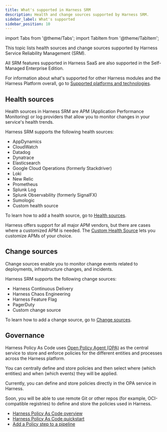 ```yaml
---
title: What's supported in Harness SRM
description: Health and change sources supported by Harness SRM.
sidebar_label: What's supported
sidebar_position: 10
---
```


import Tabs from '@theme/Tabs';
import TabItem from '@theme/TabItem';

This topic lists health sources and change sources supported by Harness Service Reliability Management (SRM).

All SRM features supported in Harness SaaS are also supported in the Self-Managed Enterprise Edition.

For information about what's supported for other Harness modules and the Harness Platform overall, go to [Supported platforms and technologies](/docs/platform/platform-whats-supported).

## Health sources

Health sources in Harness SRM are APM (Application Performance Monitoring) or log providers that allow you to monitor changes in your service's health trends.

Harness SRM supports the following health sources:

- AppDynamics
- CloudWatch
- Datadog
- Dynatrace
- Elasticsearch
- Google Cloud Operations (formerly Stackdriver)
- Loki
- New Relic
- Prometheus
- Splunk Log
- Splunk Observability (formerly SignalFX)
- Sumologic
- Custom health source

To learn how to add a health source, go to [Health sources](/docs/category/health-sources-catalog).

Harness offers support for all major APM vendors, but there are cases where a customized APM is needed. The [Custom Health Source](../continuous-delivery/verify/configure-cv/verify-deployments-with-custom-health-metrics.md) lets you customize APMs of your choice.

## Change sources

Change sources enable you to monitor change events related to deployments, infrastructure changes, and incidents.

Harness SRM supports the following change sources:

- Harness Continuous Delivery
- Harness Chaos Engineering
- Harness Feature Flag
- PagerDuty
- Custom change source

To learn how to add a change source, go to [Change sources](/docs/category/change-sources-catalog).

## Governance

Harness Policy As Code uses [Open Policy Agent (OPA)](https://www.openpolicyagent.org/) as the central service to store and enforce policies for the different entities and processes across the Harness platform.

You can centrally define and store policies and then select where (which entities) and when (which events) they will be applied.

Currently, you can define and store policies directly in the OPA service in Harness.

Soon, you will be able to use remote Git or other repos (for example, OCI-compatible registries) to define and store the policies used in Harness.

- [Harness Policy As Code overview](/docs/continuous-delivery/x-platform-cd-features/advanced/cd-governance/harness-governance-overview)
- [Harness Policy As Code quickstart](/docs/continuous-delivery/x-platform-cd-features/advanced/cd-governance/harness-governance-quickstart)
- [Add a Policy step to a pipeline](/docs/continuous-delivery/x-platform-cd-features/advanced/cd-governance/add-a-governance-policy-step-to-a-pipeline)
